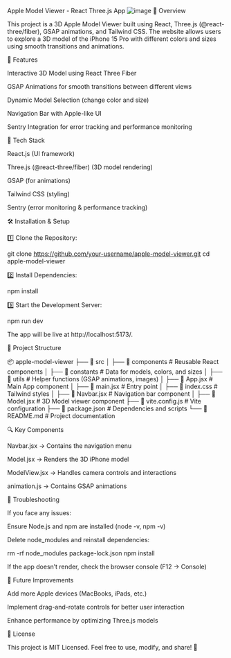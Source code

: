 Apple Model Viewer - React Three.js App
![image](https://github.com/user-attachments/assets/8bbb006d-9089-432c-bbc4-5a4c5c867c6a)
📌 Overview

This project is a 3D Apple Model Viewer built using React, Three.js (@react-three/fiber), GSAP animations, and Tailwind CSS. The website allows users to explore a 3D model of the iPhone 15 Pro with different colors and sizes using smooth transitions and animations.

🎯 Features

Interactive 3D Model using React Three Fiber

GSAP Animations for smooth transitions between different views

Dynamic Model Selection (change color and size)

Navigation Bar with Apple-like UI

Sentry Integration for error tracking and performance monitoring

🚀 Tech Stack

React.js (UI framework)

Three.js (@react-three/fiber) (3D model rendering)

GSAP (for animations)

Tailwind CSS (styling)

Sentry (error monitoring & performance tracking)

🛠 Installation & Setup

1️⃣ Clone the Repository:

git clone https://github.com/your-username/apple-model-viewer.git
cd apple-model-viewer

2️⃣ Install Dependencies:

npm install

3️⃣ Start the Development Server:

npm run dev

The app will be live at http://localhost:5173/.

📂 Project Structure

📦 apple-model-viewer
├── 📁 src
│   ├── 📁 components      # Reusable React components
│   ├── 📁 constants       # Data for models, colors, and sizes
│   ├── 📁 utils           # Helper functions (GSAP animations, images)
│   ├── 📄 App.jsx         # Main App component
│   ├── 📄 main.jsx        # Entry point
│   ├── 📄 index.css       # Tailwind styles
│   ├── 📄 Navbar.jsx      # Navigation bar component
│   ├── 📄 Model.jsx       # 3D Model viewer component
├── 📄 vite.config.js      # Vite configuration
├── 📄 package.json        # Dependencies and scripts
└── 📄 README.md           # Project documentation

🔍 Key Components

Navbar.jsx → Contains the navigation menu

Model.jsx → Renders the 3D iPhone model

ModelView.jsx → Handles camera controls and interactions

animation.js → Contains GSAP animations

🔧 Troubleshooting

If you face any issues:

Ensure Node.js and npm are installed (node -v, npm -v)

Delete node_modules and reinstall dependencies:

rm -rf node_modules package-lock.json
npm install

If the app doesn’t render, check the browser console (F12 → Console)

📌 Future Improvements

Add more Apple devices (MacBooks, iPads, etc.)

Implement drag-and-rotate controls for better user interaction

Enhance performance by optimizing Three.js models

📜 License

This project is MIT Licensed. Feel free to use, modify, and share! 🚀
